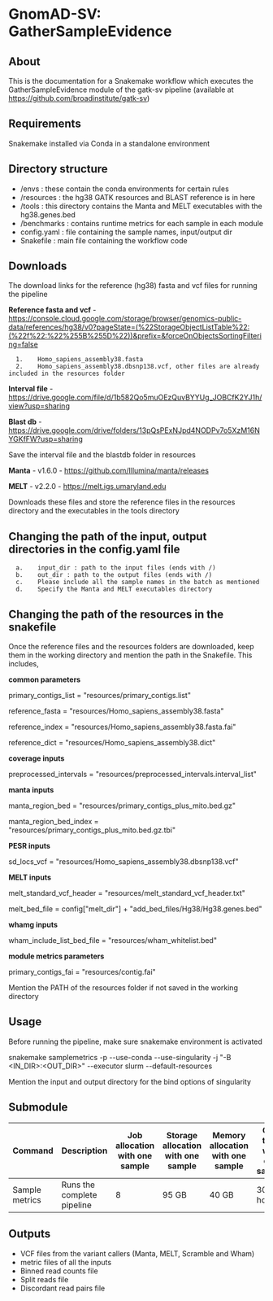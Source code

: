 # GnomAD-SV: GatherSampleEvidence
## **About**
This is the documentation for a Snakemake workflow which executes the GatherSampleEvidence module of the gatk-sv pipeline (available at https://github.com/broadinstitute/gatk-sv)

## Requirements
Snakemake installed via Conda in a standalone environment

## Directory structure 
-	/envs : these contain the conda environments for certain rules
-	/resources : the hg38 GATK resources and BLAST reference is in here
-	/tools : this directory contains the Manta and MELT executables with the hg38.genes.bed
-	/benchmarks : contains runtime metrics for each sample in each module
-	config.yaml : file containing the sample names, input/output dir 
-	Snakefile : main file containing the workflow code

## Downloads
The download links for the reference (hg38) fasta and vcf files for running the pipeline

**Reference fasta and vcf** - https://console.cloud.google.com/storage/browser/genomics-public-data/references/hg38/v0?pageState=(%22StorageObjectListTable%22:(%22f%22:%22%255B%255D%22))&prefix=&forceOnObjectsSortingFiltering=false

      1.	Homo_sapiens_assembly38.fasta
      2.	Homo_sapiens_assembly38.dbsnp138.vcf, other files are already included in the resources folder
      
**Interval file** -  https://drive.google.com/file/d/1b582Qo5muOEzQuvBYYUg_JOBCfK2YJ1h/view?usp=sharing

**Blast db** - https://drive.google.com/drive/folders/13pQsPExNJpd4NODPv7o5XzM16NYGKfFW?usp=sharing

Save the interval file and the blastdb folder in resources
    
**Manta** - v1.6.0 - https://github.com/Illumina/manta/releases

**MELT** - v2.2.0 - https://melt.igs.umaryland.edu 

Downloads these files and store the reference files in the resources directory and the executables in the tools directory

## Changing the path of the input, output directories in the config.yaml file
      a.	input_dir : path to the input files (ends with /)
      b.	out_dir : path to the output files (ends with /)
      c.    Please include all the sample names in the batch as mentioned
      d.    Specify the Manta and MELT executables directory

## Changing the path of the resources in the snakefile
  Once the reference files and the resources folders are downloaded, keep them in the working directory and mention the path in the Snakefile. 
      This includes,
      
**common parameters**

primary_contigs_list =  "resources/primary_contigs.list"

reference_fasta = "resources/Homo_sapiens_assembly38.fasta"

reference_index = "resources/Homo_sapiens_assembly38.fasta.fai"

reference_dict = "resources/Homo_sapiens_assembly38.dict"

**coverage inputs**

preprocessed_intervals = "resources/preprocessed_intervals.interval_list"

**manta inputs**

manta_region_bed = "resources/primary_contigs_plus_mito.bed.gz"

manta_region_bed_index = "resources/primary_contigs_plus_mito.bed.gz.tbi"

**PESR inputs** 

sd_locs_vcf = "resources/Homo_sapiens_assembly38.dbsnp138.vcf"

**MELT inputs**

melt_standard_vcf_header = "resources/melt_standard_vcf_header.txt"

melt_bed_file = config["melt_dir"] + "add_bed_files/Hg38/Hg38.genes.bed"

**whamg inputs**

wham_include_list_bed_file = "resources/wham_whitelist.bed"

**module metrics parameters** 

primary_contigs_fai = "resources/contig.fai"

Mention the PATH of the resources folder if not saved in the working directory

## Usage
Before running the pipeline, make sure snakemake environment is activated

snakemake samplemetrics -p --use-conda --use-singularity -j <Number of samples> "-B <IN_DIR>:<OUT_DIR>" --executor slurm --default-resources

Mention the input and output directory for the bind options of singularity

## Submodule 
| Command | Description | Job allocation with one sample | Storage allocation with one sample | Memory allocation with one sample | CPU time with one sample
|--- | --- | --- | --- | --- | --- |
|Sample metrics| Runs the complete pipeline | 8 | 95 GB | 40 GB | 30 hours |

## Outputs
- VCF files from the variant callers (Manta, MELT, Scramble and Wham)
- metric files of all the inputs
- Binned read counts file
- Split reads file
- Discordant read pairs file



